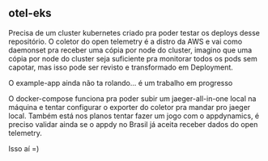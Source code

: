 ## otel-eks

Precisa de um cluster kubernetes criado pra poder testar os deploys desse repositório.
O coletor do open telemetry é a distro da AWS e vai como daemonset pra receber uma cópia por node do cluster, imagino que uma cópia por node do cluster seja suficiente pra monitorar todos os pods sem capotar, mas isso pode ser revisto e transformado em Deployment.

O example-app ainda não ta rolando... é um trabalho em progresso

O docker-compose funciona pra poder subir um jaeger-all-in-one local na máquina e tentar configurar o exporter do coletor pra mandar pro jaeger local.
Também está nos planos tentar fazer um jogo com o appdynamics, é preciso validar ainda se o appdy no Brasil já aceita receber dados do open telemetry.

Isso aí =)
